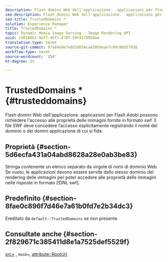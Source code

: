 ```yaml
---
description: Flash domini Web dell'applicazione.  applicazioni per Flash Adobi possono richiedere l'accesso alle proprietà delle immagini fornite in formato swf. Il file SWF deve concedere l’accesso esplicitamente registrando il nome del dominio o dei domini applicazione di cui si fida.
seo-description: Flash domini Web dell'applicazione.  applicazioni per Flash Adobi possono richiedere l'accesso alle proprietà delle immagini fornite in formato swf. Il file SWF deve concedere l’accesso esplicitamente registrando il nome del dominio o dei domini applicazione di cui si fida.
seo-title: TrustedDomains *
solution: Experience Manager
title: TrustedDomains *
topic: Dynamic Media Image Serving - Image Rendering API
uuid: c50180b1-9af7-45f1-878f-59f41f9958ae
translation-type: tm+mt
source-git-commit: 97a84e8e7edd3d834ca42069eae7c09c00d57938
workflow-type: tm+mt
source-wordcount: '154'
ht-degree: 2%

---
```



# TrustedDomains *{#trusteddomains}

Flash domini Web dell&#39;applicazione.  applicazioni per Flash Adobi possono richiedere l&#39;accesso alle proprietà delle immagini fornite in formato swf. Il file SWF deve concedere l’accesso esplicitamente registrando il nome del dominio o dei domini applicazione di cui si fida.

## Proprietà {#section-5d6ecfa431a04abd8628a28e0ab3be83}

Stringa contenente un elenco separato da virgole di nomi di dominio Web. Se vuoto, le applicazioni devono essere servite dallo stesso dominio del rendering delle immagini per poter accedere alle proprietà delle immagini nelle risposte in formato [!DNL swf].

## Predefinito {#section-8fae0c896f7d46e7a61b0fd7e2b34dc3}

Ereditato da `default::TrustedDomains` se non presente.

## Consultate anche {#section-2f829671c385411d8e1a7525def5529f}

[src=](../../../../../ir-api/http-protocol/image-rendering-api-ref/c-ir-http-protocol-ref/c-ir-http-protocol-command-reference/r-ir-src.md#reference-62c98abad22149d68d405ed6aaff8272) ,  `mask=`,  [attribute::RootUrl](../../../../../ir-api/material-cat/image-rendering-api-ref/c-ir-material-catalog/c-ir-attributes-reference/r-ir-rooturl.md#reference-b8d706a573814802bd6794223cc78402)
